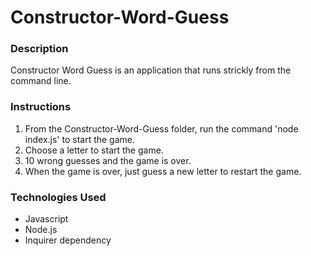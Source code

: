 # Constructor-Word-Guess

### Description
Constructor Word Guess is an application that runs strickly from the command line.  

### Instructions
1. From the Constructor-Word-Guess folder, run the command 'node index.js' to start the game.
2. Choose a letter to start the game.
3. 10 wrong guesses and the game is over.  
4. When the game is over, just guess a new letter to restart the game.

### Technologies Used
* Javascript
* Node.js
* Inquirer dependency